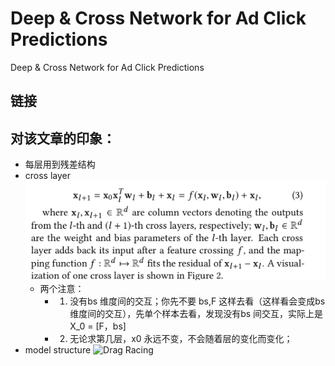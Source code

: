 # Deep & Cross Network for Ad Click Predictions

Deep & Cross Network for Ad Click Predictions
## 链接

## 对该文章的印象：
- 每层用到残差结构 
- cross layer ![Drag Racing](../pics/deep_cross/deep_cross_1.png)
	- 两个注意：
		- 1. 没有bs 维度间的交互；你先不要 bs,F 这样去看（这样看会变成bs 维度间的交互），先单个样本去看，发现没有bs 间交互，实际上是 X_0 = [F，bs]
		- 2. 无论求第几层，x0 永远不变，不会随着层的变化而变化；
- model structure ![Drag Racing](../pics/deep_cross/deep_cross2.png)
